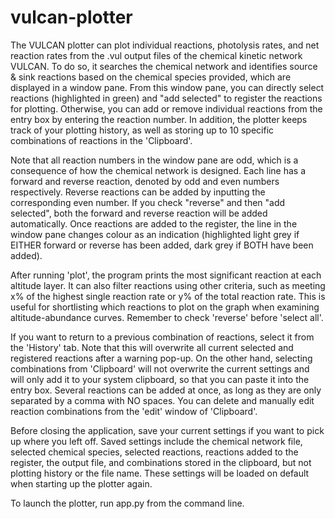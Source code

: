 # vulcan-plotter

The VULCAN plotter can plot individual reactions, photolysis rates, and net reaction rates from the .vul output files of the chemical kinetic network VULCAN. To do so, it searches the chemical network and identifies source & sink reactions based on the chemical species provided, which are displayed in a window pane. From this window pane, you can directly select reactions (highlighted in green) and "add selected" to register the reactions for plotting. Otherwise, you can add or remove individual reactions from the entry box by entering the reaction number. In addition, the plotter keeps track of your plotting history, as well as storing up to 10 specific combinations of reactions in the 'Clipboard'. 

Note that all reaction numbers in the window pane are odd, which is a consequence of how the chemical network is designed. Each line has a forward and reverse reaction, denoted by odd and even numbers respectively. Reverse reactions can be added by inputting the corresponding even number. If you check "reverse" and then "add selected", both the forward and reverse reaction will be added automatically. Once reactions are added to the register, the line in the window pane changes colour as an indication (highlighted light grey if EITHER forward or reverse has been added, dark grey if BOTH have been added). 

After running 'plot', the program prints the most significant reaction at each altitude layer. It can also filter reactions using other criteria, such as meeting x% of the highest single reaction rate or y% of the total reaction rate. This is useful for shortlisting which reactions to plot on the graph when examining altitude-abundance curves. Remember to check 'reverse' before 'select all'. 

If you want to return to a previous combination of reactions, select it from the 'History' tab. Note that this will overwrite all current selected and registered reactions after a warning pop-up. On the other hand, selecting combinations from 'Clipboard' will not overwrite the current settings and will only add it to your system clipboard, so that you can paste it into the entry box. Several reactions can be added at once, as long as they are only separated by a comma with NO spaces. You can delete and manually edit reaction combinations from the 'edit' window of 'Clipboard'.

Before closing the application, save your current settings if you want to pick up where you left off. Saved settings include the chemical network file, selected chemical species, selected reactions, reactions added to the register, the output file, and combinations stored in the clipboard, but not plotting history or the file name. These settings will be loaded on default when starting up the plotter again. 

To launch the plotter, run app.py from the command line.


